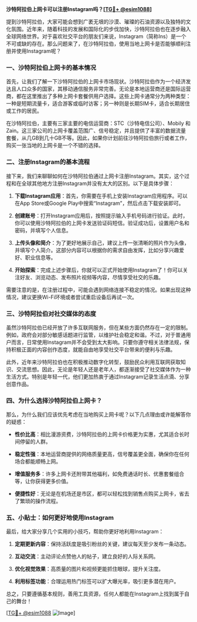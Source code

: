 **沙特阿拉伯上网卡可以注册Instagram吗？[[TG💪+ @esim1088](https://t.me/s/esim1088)]**

提到沙特阿拉伯，大家可能会想到广袤无垠的沙漠、璀璨的石油资源以及独特的文化氛围。近年来，随着科技的发展和国际化的步伐加快，沙特阿拉伯也在逐步融入全球网络世界。对于喜欢社交平台的朋友们来说，Instagram（简称Ins）是一个不可或缺的存在。那么问题来了，在沙特阿拉伯，使用当地上网卡是否能够顺利注册并使用Instagram呢？

### 一、沙特阿拉伯上网卡的基本情况

首先，让我们了解一下沙特阿拉伯的上网卡市场现状。沙特阿拉伯作为一个经济发达且人口众多的国家，其移动通信服务非常完善。无论是本地运营商还是国际运营商，都在这里推出了多种上网卡套餐供用户选择。这些上网卡通常分为两种类型：一种是短期流量卡，适合游客或临时访客；另一种则是长期SIM卡，适合长期居住或工作的居民。

在沙特阿拉伯，主要有三家主要的电信运营商：STC（沙特电信公司）、Mobily 和 Zain。这三家公司的上网卡覆盖范围广、信号稳定，并且提供了丰富的数据流量套餐，从几GB到几十GB不等。因此，如果你计划前往沙特阿拉伯旅行或者工作，购买一张当地的上网卡是一个不错的选择。

### 二、注册Instagram的基本流程

接下来，我们来聊聊如何在沙特阿拉伯通过上网卡注册Instagram。其实，这个过程和在全球其他地方注册Instagram并没有太大的区别。以下是具体步骤：

1. **下载Instagram应用**：首先，你需要在手机上安装Instagram应用程序。可以在App Store或Google Play中搜索“Instagram”，然后点击下载安装即可。
   
2. **创建账号**：打开Instagram应用后，按照提示输入手机号码进行验证。此时，你可以使用沙特阿拉伯的上网卡发送验证码短信。验证成功后，设置用户名和密码，并填写个人信息。

3. **上传头像和简介**：为了更好地展示自己，建议上传一张清晰的照片作为头像，并填写个人简介。这部分内容可以根据你的需求自由发挥，比如分享兴趣爱好、职业信息等。

4. **开始探索**：完成上述步骤后，你就可以正式开始使用Instagram了！你可以关注好友、浏览动态、发布照片视频等内容，尽情享受社交的乐趣。

需要注意的是，在注册过程中，可能会遇到网络连接不稳定的情况。如果出现这种情况，建议更换Wi-Fi环境或者尝试重启设备后再试一次。

### 三、沙特阿拉伯对社交媒体的态度

虽然沙特阿拉伯已经开放了许多互联网服务，但在某些方面仍然存在一定的限制。例如，政府会对部分敏感话题进行监管，以维护社会稳定和谐。不过，对于普通用户而言，日常使用Instagram并不会受到太大影响。只要你遵守相关法律法规，保持积极正面的内容创作态度，就能自由地享受社交平台带来的便利与乐趣。

此外，近年来沙特阿拉伯也在积极推动数字化转型，鼓励民众利用互联网获取知识、交流思想。因此，无论是年轻人还是老年人，都逐渐接受了社交媒体作为一种生活方式。特别是年轻一代，他们更加热衷于通过Instagram记录生活点滴、分享创意作品。

### 四、为什么选择沙特阿拉伯上网卡？

那么，为什么我们应该优先考虑在当地购买上网卡呢？以下几点理由或许能解答你的疑惑：

- **性价比高**：相比漫游资费，沙特阿拉伯的上网卡价格更为实惠，尤其适合长时间停留的人群。
  
- **稳定性强**：本地运营商提供的网络质量更高，信号覆盖更全面，确保你在任何场合都能顺畅上网。

- **增值服务多**：许多上网卡还附带其他福利，如免费通话时长、优惠套餐组合等，让你获得更多价值。

- **便捷性好**：无论是在机场还是市区，都可以轻松找到销售点购买上网卡，省去了繁琐的操作流程。

### 五、小贴士：如何更好地使用Instagram

最后，给大家分享几个实用的小技巧，帮助你更好地利用Instagram：

1. **定期更新内容**：保持活跃度是吸引粉丝的关键，建议每天至少发布一条动态。
   
2. **互动交流**：主动评论点赞他人的帖子，建立良好的人际关系网。
   
3. **优化视觉效果**：高质量的图片和视频更能抓住眼球，提升关注度。
   
4. **利用标签功能**：合理运用热门标签可以扩大曝光率，吸引更多潜在用户。

总之，只要遵循基本规则，善用工具资源，任何人都能在Instagram上找到属于自己的舞台！

[[TG💪+ @esim1088](https://t.me/s/esim1088) ![Image](https://i.postimg.cc/4NQfJmqS/Snipaste-2025-05-13-00-14-12.png)]